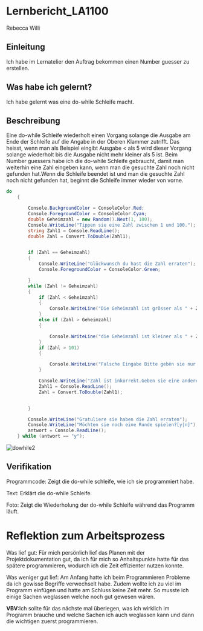 # Lernbericht_LA1100

Rebecca Willi

## Einleitung

Ich habe im Lernatelier den Auftrag bekommen einen Number guesser zu erstellen.

## Was habe ich gelernt?

Ich habe gelernt was eine do-while Schleife macht.

## Beschreibung


Eine do-while Schleife wiederholt einen Vorgang solange die Ausgabe am Ende der Schleife auf die Angabe in der Oberen Klammer zutrifft. Das heisst, wenn man als Beispiel eingibt Ausgabe < als 5 wird dieser Vorgang solange wiederholt bis die Ausgabe nicht mehr kleiner als 5 ist. Beim Number guessers habe ich die do-while Schleife gebraucht, damit man weiterhin eine Zahl eingeben kann, wenn man die gesuchte Zahl noch nicht gefunden hat.Wenn die Schleife beendet ist und man die gesuchte Zahl noch nicht gefunden hat, beginnt die Schleife immer wieder von vorne.

```c#
do
    {

        Console.BackgroundColor = ConsoleColor.Red;
        Console.ForegroundColor = ConsoleColor.Cyan;
        double Geheimzahl = new Random().Next(1, 100);
        Console.WriteLine("Tippen sie eine Zahl zwischen 1 und 100.");
        string Zahl1 = Console.ReadLine();
        double Zahl = Convert.ToDouble(Zahl1);


        if (Zahl == Geheimzahl)
        {
            Console.WriteLine("Glückwunsch du hast die Zahl erraten");
            Console.ForegroundColor = ConsoleColor.Green;

        }
        while (Zahl != Geheimzahl)
        {
            if (Zahl < Geheimzahl)
            {
                Console.WriteLine("Die Geheimzahl ist grösser als " + Zahl);
            }
            else if (Zahl > Geheimzahl)
            {

                Console.WriteLine("die Geheimzahl ist kleiner als " + Zahl);
            }
            if (Zahl > 101)
            {

                Console.WriteLine("Falsche Eingabe Bitte gebën sie nur Zahlen zwischen 1 und 100 ein");
            }

            Console.WriteLine("Zahl ist inkorrekt.Geben sie eine andere Zahl ein");
            Zahl1 = Console.ReadLine();
            Zahl = Convert.ToDouble(Zahl1);


        }

        Console.WriteLine("Gratuliere sie haben die Zahl erraten");
        Console.WriteLine("Möchten sie noch eine Runde spielen?[y|n]");
        antwort = Console.ReadLine();
    } while (antwort == "y");
```



![dowhile2](https://user-images.githubusercontent.com/110892622/189844922-8364f76f-3841-4a02-b3cf-4dc59df767b6.jpg)

## Verifikation

Programmcode: Zeigt die do-while schleife, wie ich sie programmiert habe.

Text: Erklärt die do-while Schleife.

Foto: Zeigt die Wiederholung der do-while Schleife während das Programm läuft.

# Reflektion zum Arbeitsprozess

Was lief gut: 
Für mich persönlich lief das Planen mit der Projektdokumentation gut, da ich für mich so Anhaltspunkte hatte für das spätere programmieren, wodurch ich die Zeit effizienter nutzen konnte.

Was weniger gut lief: 
Am Anfang hatte ich beim Programmieren Probleme da ich gewisse Begriffe verwechselt habe. Zudem wollte ich zu viel im Programm einfügen und hatte am Schluss keine Zeit mehr. So musste ich einige Sachen weglassen welche noch gut gewesen wären.

**VBV**:Ich sollte für das nächste mal überlegen, was ich wirklich im Programm brauche und welche Sachen ich auch weglassen kann und dann die wichtigen zuerst programmieren.
